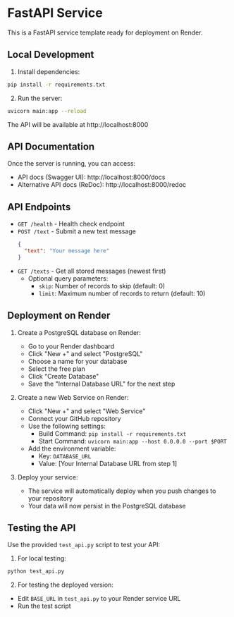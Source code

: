# FastAPI Service

This is a FastAPI service template ready for deployment on Render.

## Local Development

1. Install dependencies:
```bash
pip install -r requirements.txt
```

2. Run the server:
```bash
uvicorn main:app --reload
```

The API will be available at http://localhost:8000

## API Documentation

Once the server is running, you can access:
- API docs (Swagger UI): http://localhost:8000/docs
- Alternative API docs (ReDoc): http://localhost:8000/redoc

## API Endpoints

- `GET /health` - Health check endpoint
- `POST /text` - Submit a new text message
  ```json
  {
    "text": "Your message here"
  }
  ```
- `GET /texts` - Get all stored messages (newest first)
  - Optional query parameters:
    - `skip`: Number of records to skip (default: 0)
    - `limit`: Maximum number of records to return (default: 10)

## Deployment on Render

1. Create a PostgreSQL database on Render:
   - Go to your Render dashboard
   - Click "New +" and select "PostgreSQL"
   - Choose a name for your database
   - Select the free plan
   - Click "Create Database"
   - Save the "Internal Database URL" for the next step

2. Create a new Web Service on Render:
   - Click "New +" and select "Web Service"
   - Connect your GitHub repository
   - Use the following settings:
     - Build Command: `pip install -r requirements.txt`
     - Start Command: `uvicorn main:app --host 0.0.0.0 --port $PORT`
   - Add the environment variable:
     - Key: `DATABASE_URL`
     - Value: [Your Internal Database URL from step 1]

3. Deploy your service:
   - The service will automatically deploy when you push changes to your repository
   - Your data will now persist in the PostgreSQL database

## Testing the API

Use the provided `test_api.py` script to test your API:

1. For local testing:
```bash
python test_api.py
```

2. For testing the deployed version:
- Edit `BASE_URL` in `test_api.py` to your Render service URL
- Run the test script

